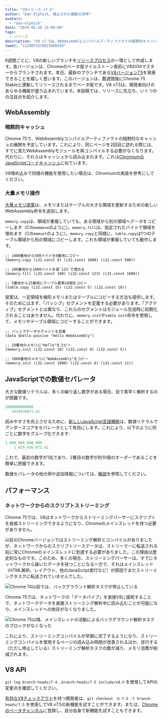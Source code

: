 ```yaml
---
title: "V8リリース v7.5"
author: "Dan Elphick, 廃止された機能の恐怖"
avatars: 
  - "dan-elphick"
date: "2019-05-16 15:00:00"
tags: 
  - リリース
description: "V8 v7.5は、WebAssemblyコンパイルアーティファクトの暗黙的キャッシュ、大量メモリ操作、JavaScriptの数値セパレータなど、多くの機能を備えています！"
tweet: "1129073370623086593"
---
```

6週間ごとに、V8の新しいブランチを[リリースプロセス](/docs/release-process)の一環として作成します。各バージョンは、Chromeのベータ版マイルストーン直前にV8のGitマスターからブランチされます。本日、最新のブランチである[V8バージョン7.5](https://chromium.googlesource.com/v8/v8.git/+log/branch-heads/7.5)を発表できることを嬉しく思います。このバージョンは、数週間後にChrome 75 Stableと連動してリリースされるまでベータ版です。V8 v7.5は、開発者向けのあらゆる機能が盛り込まれています。本投稿では、リリースに先立ち、いくつかの注目点を紹介します。

<!--truncate-->
## WebAssembly

### 暗黙的キャッシュ

Chrome 75で、WebAssemblyコンパイルアーティファクトの暗黙的なキャッシュの展開を予定しています。これにより、同じページを2回目に訪れる際には、すでに見たWebAssemblyモジュールを再コンパイルする必要がなくなります。代わりに、それらはキャッシュから読み込まれます。これは[ChromiumのJavaScriptコードキャッシュ](/blog/code-caching-for-devs)に似ています。

V8埋め込みで同様の機能を使用したい場合は、Chromiumの実装を参考にしてください。

### 大量メモリ操作

[大量メモリ提案](https://github.com/webassembly/bulk-memory-operations)は、メモリまたはテーブルの大きな領域を更新するための新しいWebAssembly命令を追加します。

`memory.copy`は、領域が重複していても、ある領域から別の領域へデータをコピーします（Cの`memmove`のように）。`memory.fill`は、指定されたバイトで領域を埋めます（Cの`memset`のように）。`memory.copy`と同様に、`table.copy`は1つのテーブル領域から別の領域にコピーします。これも領域が重複していても動作します。

```wasm
;; 1000番地から500バイトを0番地にコピー
(memory.copy (i32.const 0) (i32.const 1000) (i32.const 500))

;; 100番地から1000バイトを値`123`で埋める
(memory.fill (i32.const 100) (i32.const 123) (i32.const 1000))

;; 5番地から15番地にテーブル要素10個をコピー
(table.copy (i32.const 15) (i32.const 5) (i32.const 10))
```

提案は、一定領域を線形メモリまたはテーブルにコピーする方法も提供します。そのためにはまず、「パッシブ」セグメントを定義する必要があります。「アクティブ」セグメントとは異なり、これらのセグメントはモジュール生成時に初期化されることはありません。代わりに、`memory.init`や`table.init`命令を使用して、メモリやテーブル領域にコピーすることができます。

```wasm
;; パッシブデータセグメントを定義
(data $hello passive "Hello WebAssembly")

;; 10番地のメモリに"Hello"をコピー
(memory.init (i32.const 10) (i32.const 0) (i32.const 5))

;; 1000番地のメモリに"WebAssembly"をコピー
(memory.init (i32.const 1000) (i32.const 6) (i32.const 11))
```

## JavaScriptでの数値セパレータ

大きな数値リテラルは、多くの繰り返し数字がある場合、目で素早く解析するのが困難です。

```js
1000000000000
   1019436871.42
```

読みやすさを向上させるために、[新しいJavaScript言語機能](/features/numeric-separators)は、数値リテラルでアンダースコアをセパレータとして有効にします。これにより、以下のように桁ごとに数字をグループ化できます:

```js
1_000_000_000_000
    1_019_436_871.42
```

これで、最初の数字が1兆であり、2番目の数字が約10億のオーダーであることを簡単に把握できます。

数値セパレータの他の例や追加情報については、[解説](/features/numeric-separators)を参照してください。

## パフォーマンス

### ネットワークからのスクリプトストリーミング

Chrome 75では、V8はネットワークからストリーミングパーサーにスクリプトを直接ストリーミングできるようになり、Chromeのメインスレッドを待つ必要がありません。

以前のChromeバージョンではストリーミング解析とコンパイルがありましたが、ネットワークからのスクリプトソースデータは、ストリーマーに転送される前に常にChromeのメインスレッドに到達する必要がありました。この理由は歴史的なものです。このため、多くの場合、ストリーミングパーサーは、すでにネットワークから届いたデータを待つことになる一方で、それはメインスレッド（HTML解析、レイアウト、他のJavaScript実行など）が原因でまだストリーミングタスクに転送されていませんでした。

![Chrome 74以前では、バックグラウンド解析タスクが停止している](/_img/v8-release-75/before.jpg)

Chrome 75では、ネットワークの「データパイプ」を直接V8に接続することで、ネットワークデータを直接ストリーミング解析中に読み込むことが可能になり、メインスレッドへの依存がなくなりました。

![Chrome 75以降、メインスレッドの活動によるバックグラウンド解析タスクのブロックがなくなった](/_img/v8-release-75/after.jpg)

これにより、ストリーミングコンパイルが早期に完了するようになり、ストリーミングコンパイルを使用するページの読み込み時間が改善されるほか、並行する（ただし停止している）ストリーミング解析タスクの数が減り、メモリ消費が削減されます。

## V8 API

`git log branch-heads/7.4..branch-heads/7.5 include/v8.h` を使用してAPIの変更点を確認してください。

[有効なV8チェックアウト](/docs/source-code#using-git)を持つ開発者は、`git checkout -b 7.5 -t branch-heads/7.5` を使用してV8 v7.5の新機能を試すことができます。または、[Chromeのベータチャンネル](https://www.google.com/chrome/browser/beta.html)に登録し、自分自身で新機能を試すこともできます。
